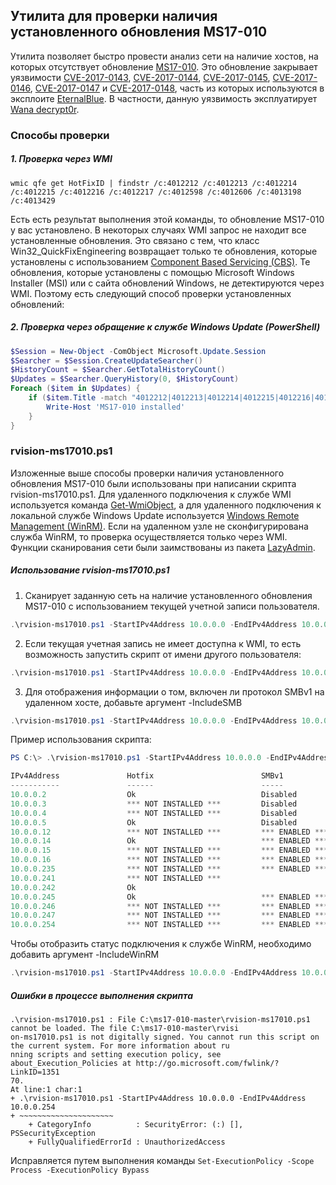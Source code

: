 ## Утилита для проверки наличия установленного обновления MS17-010

Утилита позволяет быстро провести анализ сети на наличие хостов, на которых отсутствует обновление [MS17-010](https://technet.microsoft.com/en-us/library/security/ms17-010.aspx). Это обновление закрывает уязвимости [CVE-2017-0143](http://www.cve.mitre.org/cgi-bin/cvename.cgi?name=CVE-2017-0143), [CVE-2017-0144](http://www.cve.mitre.org/cgi-bin/cvename.cgi?name=CVE-2017-0144), [CVE-2017-0145](http://www.cve.mitre.org/cgi-bin/cvename.cgi?name=CVE-2017-0145), [CVE-2017-0146](http://www.cve.mitre.org/cgi-bin/cvename.cgi?name=CVE-2017-0146), [CVE-2017-0147](http://www.cve.mitre.org/cgi-bin/cvename.cgi?name=CVE-2017-0147) и [CVE-2017-0148](http://www.cve.mitre.org/cgi-bin/cvename.cgi?name=CVE-2017-0148), часть из которых используются в эксплоите [EternalBlue](https://en.wikipedia.org/wiki/EternalBlue). В частности, данную уязвимость эксплуатирует [Wana decrypt0r](https://gist.github.com/rain-1/989428fa5504f378b993ee6efbc0b168).

### Способы проверки

##### 1. Проверка через WMI

```
wmic qfe get HotFixID | findstr /c:4012212 /c:4012213 /c:4012214 /c:4012215 /c:4012216 /c:4012217 /c:4012598 /c:4012606 /c:4013198 /c:4013429
```

Есть есть результат выполнения этой команды, то обновление MS17-010 у вас установлено. В некоторых случаях WMI запрос не находит все установленные обновления. Это связано с тем, что класс Win32_QuickFixEngineering возвращает только те обновления, которые установлены с использованием [Component Based Servicing (CBS)](https://blogs.technet.microsoft.com/askperf/2008/04/23/understanding-component-based-servicing/). Те обновления, которые установлены с помощью Microsoft Windows Installer (MSI) или с сайта обновлений Windows, не детектируются через WMI. Поэтому есть следующий способ проверки установленных обновлений:

##### 2. Проверка через обращение к службе Windows Update (PowerShell)

```powershell
$Session = New-Object -ComObject Microsoft.Update.Session
$Searcher = $Session.CreateUpdateSearcher()
$HistoryCount = $Searcher.GetTotalHistoryCount()
$Updates = $Searcher.QueryHistory(0, $HistoryCount)
Foreach ($item in $Updates) {
    if ($item.Title -match "4012212|4012213|4012214|4012215|4012216|4012217|4012598|4012606|4013198|4013429") {
        Write-Host 'MS17-010 installed'
    }
}
```

### rvision-ms17010.ps1
Изложенные выше способы проверки наличия установленного обновления MS17-010 были использованы при написании скрипта rvision-ms17010.ps1. Для удаленного подключения к службе WMI используется команда [Get-WmiObject](https://msdn.microsoft.com/en-us/powershell/reference/5.1/microsoft.powershell.management/get-wmiobject), а для удаленного подключения к локальной службе Windows Update используется [Windows Remote Management (WinRM)](https://msdn.microsoft.com/ru-ru/library/aa384426(v=vs.85).aspx). Если на удаленном узле не сконфигурирована служба WinRM, то проверка осуществляется только через WMI. Функции сканирования сети были заимствованы из пакета [LazyAdmin](https://github.com/BornToBeRoot/PowerShell).

##### Использование rvision-ms17010.ps1

1. Сканирует заданную сеть на наличие установленного обновления MS17-010 с использованием текущей учетной записи пользователя.
```powershell
.\rvision-ms17010.ps1 -StartIPv4Address 10.0.0.0 -EndIPv4Address 10.0.0.254
```
2. Если текущая учетная запись не имеет доступна к WMI, то есть возможность запустить скрипт от имени другого пользователя:
```powershell
.\rvision-ms17010.ps1 -StartIPv4Address 10.0.0.0 -EndIPv4Address 10.0.0.254 -UseCredentials
```
3. Для отображения информации о том, включен ли протокол SMBv1 на удаленном хосте, добавьте аргумент -IncludeSMB
```powershell
.\rvision-ms17010.ps1 -StartIPv4Address 10.0.0.0 -EndIPv4Address 10.0.0.254 -UseCredentials -IncludeSMB
```

Пример использования скрипта:
```powershell
PS C:\> .\rvision-ms17010.ps1 -StartIPv4Address 10.0.0.0 -EndIPv4Address 10.0.0.254 -UseCredentials -IncludeSMB

IPv4Address               Hotfix                        SMBv1                         Hostname
-----------               ------                        -----                         --------
10.0.0.2                  Ok                            Disabled                      dc1.int.lan
10.0.0.3                  *** NOT INSTALLED ***         Disabled                      dc2.int.lan
10.0.0.4                  *** NOT INSTALLED ***         Disabled                      mail.int.lan
10.0.0.5                  Ok                            Disabled                      sqldb.int.lan
10.0.0.12                 *** NOT INSTALLED ***         *** ENABLED ***               si.int.lan
10.0.0.14                 Ok                            *** ENABLED ***               fp.int.lan
10.0.0.15                 *** NOT INSTALLED ***         *** ENABLED ***               sp.int.lan
10.0.0.16                 *** NOT INSTALLED ***         *** ENABLED ***               siem.int.lan
10.0.0.235                *** NOT INSTALLED ***         *** ENABLED ***               WIN8EN64
10.0.0.241                *** NOT INSTALLED ***                                       WIN7RU32
10.0.0.242                Ok                                                          WIN7EN32
10.0.0.245                Ok                            *** ENABLED ***               WIN10RU64
10.0.0.246                *** NOT INSTALLED ***         *** ENABLED ***               WIN10EN32
10.0.0.247                *** NOT INSTALLED ***         *** ENABLED ***               WIN10EN64
10.0.0.254                *** NOT INSTALLED ***         *** ENABLED ***               WIN2K12R2EN
```

Чтобы отобразить статус подключения к службе WinRM, необходимо добавить аргумент -IncludeWinRM
```powershell
.\rvision-ms17010.ps1 -StartIPv4Address 10.0.0.0 -EndIPv4Address 10.0.0.254 -UseCredentials -IncludeWinRM
```

##### Ошибки в процессе выполнения скрипта

```
.\rvision-ms17010.ps1 : File C:\ms17-010-master\rvision-ms17010.ps1 cannot be loaded. The file C:\ms17-010-master\rvisi
on-ms17010.ps1 is not digitally signed. You cannot run this script on the current system. For more information about ru
nning scripts and setting execution policy, see about_Execution_Policies at http://go.microsoft.com/fwlink/?LinkID=1351
70.
At line:1 char:1
+ .\rvision-ms17010.ps1 -StartIPv4Address 10.0.0.0 -EndIPv4Address 10.0.0.254
+ ~~~~~~~~~~~~~~~~~~~~~
    + CategoryInfo          : SecurityError: (:) [], PSSecurityException
    + FullyQualifiedErrorId : UnauthorizedAccess
```

Исправляется путем выполнения команды ```Set-ExecutionPolicy -Scope Process -ExecutionPolicy Bypass```
